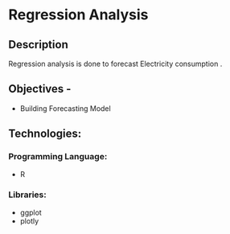 # Regression Analysis 

## Description

Regression analysis is done to forecast Electricity consumption .


## Objectives -
- Building Forecasting Model

## Technologies:

### Programming Language: 
- R

### Libraries:
- ggplot
- plotly



